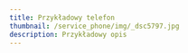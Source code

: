 ```yaml
---
title: Przykładowy telefon
thumbnail: /service_phone/img/_dsc5797.jpg
description: Przykładowy opis
---
```

